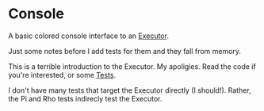 # Console

A basic colored console interface to an [Executor](/Source/Library/Executor/Source).

Just some notes before I add tests for them and they fall from memory.

This is a terrible introduction to the Executor. My apoligies. Read the code if you're interested, or some [Tests](Test/Language/TestRho/FunctionRhoScripting.cpp).

I don't have many tests that target the Executor directly (I should!). Rather, the Pi and Rho tests indirecly test the Executor.

